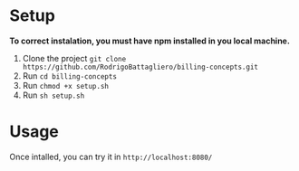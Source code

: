 # Setup

**To correct instalation, you must have npm installed in you local machine.**

1. Clone the project `git clone https://github.com/RodrigoBattagliero/billing-concepts.git`
2. Run `cd billing-concepts`
3. Run `chmod +x setup.sh`
4. Run `sh setup.sh`

# Usage

Once intalled, you can try it in `http://localhost:8080/`